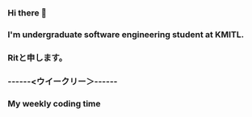 ### Hi there 👋
### I'm undergraduate software engineering student at KMITL.
### Ritと申します。
  
<!--
**rit1217/rit1217** is a ✨ _special_ ✨ repository because its `README.md` (this file) appears on your GitHub profile.

Here are some ideas to get you started:

- 🔭 I’m currently working on ...
- 🌱 I’m currently learning ...
- 👯 I’m looking to collaborate on ...
- 🤔 I’m looking for help with ...
- 💬 Ask me about ...
- 📫 How to reach me: ...
- 😄 Pronouns: ...
- ⚡ Fun fact: ...
-->

### ------<ウイークリー＞------
### My weekly coding time
<!--START_SECTION:waka-->
<!--END_SECTION:waka-->
